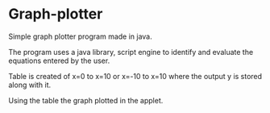 # Graph-plotter
Simple graph plotter program made in java.

The program uses a java library, script engine to identify and evaluate the equations entered by the user.

Table is created of x=0 to x=10 or x=-10 to x=10 where the output y is stored along with it.

Using the table the graph plotted in the applet. 
